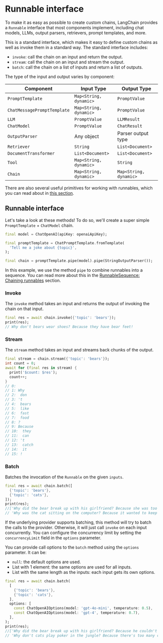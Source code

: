 # Runnable interface

To make it as easy as possible to create custom chains, LangChain provides a `Runnable` interface that most components implement, including chat models, LLMs, output parsers, retrievers, prompt templates, and more.

This is a standard interface, which makes it easy to define custom chains as well as invoke them in a standard way. The standard interface includes:

- `invoke`: call the chain on an input and return the output.
- `stream`: call the chain on an input and stream the output.
- `batch`: call the chain on a list of inputs and return a list of outputs.

The type of the input and output varies by component:

| Component                   | Input Type             | Output Type            |
|-----------------------------|------------------------|------------------------|
| `PromptTemplate`            | `Map<String, dynamic>` | `PromptValue`          |
| `ChatMessagePromptTemplate` | `Map<String, dynamic>` | `PromptValue`          |
| `LLM`                       | `PromptValue`          | `LLMResult`            |
| `ChatModel`                 | `PromptValue`          | `ChatResult`           |
| `OutputParser`              | Any object             | Parser output type     |
| `Retriever`                 | `String`               | `List<Document>`       |
| `DocumentTransformer`       | `List<Document>`       | `List<Document>`       |
| `Tool`                      | `Map<String, dynamic>` | `String`               |
| `Chain`                     | `Map<String, dynamic>` | `Map<String, dynamic>` |

There are also several useful primitives for working with runnables, which you can read about in [this section](/expression_language/primitives.md).

## Runnable interface

Let's take a look at these methods! To do so, we'll create a super simple `PromptTemplate` + `ChatModel` chain.

```dart
final model = ChatOpenAI(apiKey: openaiApiKey);

final promptTemplate = ChatPromptTemplate.fromTemplate(
  'Tell me a joke about {topic}',
);

final chain = promptTemplate.pipe(model).pipe(StringOutputParser());
```

In this example, we use the method `pipe` to combine runnables into a sequence. You can read more about this in the [RunnableSequence: Chaining runnables](/expression_language/primitives/sequence.md) section.

### Invoke

The `invoke` method takes an input and returns the output of invoking the chain on that input.

```dart
final res = await chain.invoke({'topic': 'bears'});
print(res);
// Why don't bears wear shoes? Because they have bear feet!
```

### Stream

The `stream` method takes an input and streams back chunks of the output.

```dart
final stream = chain.stream({'topic': 'bears'});
int count = 0;
await for (final res in stream) {
  print('$count: $res');
  count++;
}
// 0:
// 1: Why
// 2:  don
// 3: 't
// 4:  bears
// 5:  like
// 6:  fast
// 7:  food
// 8: ?
// 9: Because
// 10:  they
// 11:  can
// 12: 't
// 13:  catch
// 14:  it
// 15: !
```

### Batch

Batches the invocation of the `Runnable` on the given `inputs`.

```dart
final res = await chain.batch([
  {'topic': 'bears'},
  {'topic': 'cats'},
]);
print(res);
//['Why did the bear break up with his girlfriend? Because she was too "grizzly" for him!',
// 'Why was the cat sitting on the computer? Because it wanted to keep an eye on the mouse!']
```

If the underlying provider supports batching, this method will try to batch the calls to the provider. Otherwise, it will just call `invoke` on each input concurrently. You can configure the concurrency limit by setting the `concurrencyLimit` field in the `options` parameter.

You can provide call options to the `batch` method using the `options` parameter. It can be:
- `null`: the default options are used.
- List with 1 element: the same options are used for all inputs.
- List with the same length as the inputs: each input gets its own options.

```dart
final res = await chain.batch(
  [
    {'topic': 'bears'},
    {'topic': 'cats'},
  ],
  options: [
    const ChatOpenAIOptions(model: 'gpt-4o-mini', temperature: 0.5),
    const ChatOpenAIOptions(model: 'gpt-4', temperature: 0.7),
  ],
);
print(res);
//['Why did the bear break up with his girlfriend? Because he couldn't bear the relationship anymore!,',
// 'Why don't cats play poker in the jungle? Because there's too many cheetahs!']
```
